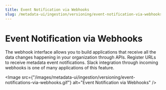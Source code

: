 ```yaml
---
title: Event Notification via Webhooks
slug: /metadata-ui/ingestion/versioning/event-notification-via-webhooks
---
```


# Event Notification via Webhooks
The webhook interface allows you to build applications that receive all the data changes happening in your organization through APIs. Register URLs to receive metadata event notifications. Slack integration through incoming webhooks is one of many applications of this feature.

<Image
    src={"/images/metadata-ui/ingestion/versioning/event-notifications-via-webhooks.gif"}
    alt="Event Notification via Webhooks"
/>  